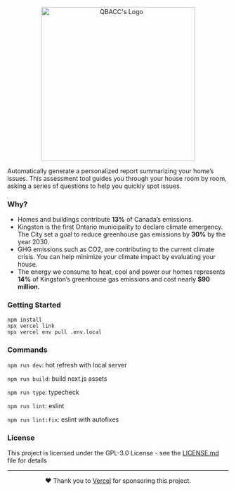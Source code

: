 <p align="center">
<img src="https://raw.githubusercontent.com/QBACC/home-project/master/public/logo.png" alt="QBACC's Logo" width="350px" />
</p>

Automatically generate a personalized report summarizing your home’s issues. This assessment tool guides you through your house room by room, asking a series of questions to help you quickly spot issues.

### Why?

- Homes and buildings contribute **13%** of Canada’s emissions.
- Kingston is the first Ontario municipality to declare climate emergency. The City set a goal to reduce greenhouse gas emissions by **30%** by the year 2030.
- GHG emissions such as CO2, are contributing to the current climate crisis. You can help minimize your climate impact by evaluating your house.
- The energy we consume to heat, cool and power our homes represents **14%** of Kingston’s greenhouse gas emissions and cost nearly **\$90 million.**

### Getting Started

```
npm install
npx vercel link
npx vercel env pull .env.local
```

### Commands

`npm run dev`: hot refresh with local server

`npm run build`: build next.js assets

`npm run type`: typecheck

`npm run lint`: eslint

`npm run lint:fix`: eslint with autofixes

### License

This project is licensed under the GPL-3.0 License - see the [LICENSE.md](https://github.com/QBACC/home-project/blob/master/LICENSE) file for details

---

<p align="center">
❤️ Thank you to <a href="https://vercel.com/?utm_source=qbacc-home-project&utm_campaign=oss">Vercel</a> for sponsoring this project.
</p>
